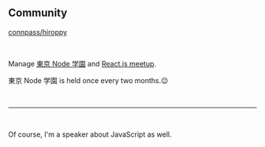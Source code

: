 ## Community

[connpass/hiroppy](https://connpass.com/user/about_hiroppy/)

<br />

Manage [東京 Node 学園](https://nodejs.connpass.com/) and [React.js meetup](https://reactjs-meetup.connpass.com/).

東京 Node 学園 is held once every two months.😉

<br />
<hr />
<br />

Of course, I'm a speaker about JavaScript as well.
